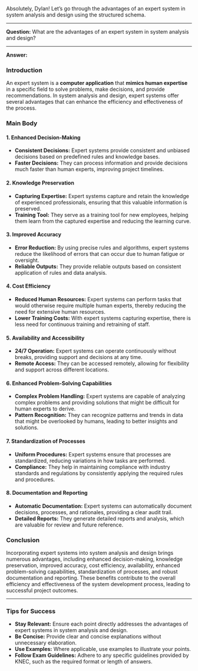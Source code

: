 Absolutely, Dylan! Let’s go through the advantages of an expert system in system analysis and design using the structured schema. 

---

**Question:** What are the advantages of an expert system in system analysis and design?

---

**Answer:**

### Introduction
An expert system is a **computer application** that **mimics human expertise** in a specific field to solve problems, make decisions, and provide recommendations. In system analysis and design, expert systems offer several advantages that can enhance the efficiency and effectiveness of the process.

### Main Body
#### 1. Enhanced Decision-Making
- **Consistent Decisions:** Expert systems provide consistent and unbiased decisions based on predefined rules and knowledge bases.
- **Faster Decisions:** They can process information and provide decisions much faster than human experts, improving project timelines.

#### 2. Knowledge Preservation
- **Capturing Expertise:** Expert systems capture and retain the knowledge of experienced professionals, ensuring that this valuable information is preserved.
- **Training Tool:** They serve as a training tool for new employees, helping them learn from the captured expertise and reducing the learning curve.

#### 3. Improved Accuracy
- **Error Reduction:** By using precise rules and algorithms, expert systems reduce the likelihood of errors that can occur due to human fatigue or oversight.
- **Reliable Outputs:** They provide reliable outputs based on consistent application of rules and data analysis.

#### 4. Cost Efficiency
- **Reduced Human Resources:** Expert systems can perform tasks that would otherwise require multiple human experts, thereby reducing the need for extensive human resources.
- **Lower Training Costs:** With expert systems capturing expertise, there is less need for continuous training and retraining of staff.

#### 5. Availability and Accessibility
- **24/7 Operation:** Expert systems can operate continuously without breaks, providing support and decisions at any time.
- **Remote Access:** They can be accessed remotely, allowing for flexibility and support across different locations.

#### 6. Enhanced Problem-Solving Capabilities
- **Complex Problem Handling:** Expert systems are capable of analyzing complex problems and providing solutions that might be difficult for human experts to derive.
- **Pattern Recognition:** They can recognize patterns and trends in data that might be overlooked by humans, leading to better insights and solutions.

#### 7. Standardization of Processes
- **Uniform Procedures:** Expert systems ensure that processes are standardized, reducing variations in how tasks are performed.
- **Compliance:** They help in maintaining compliance with industry standards and regulations by consistently applying the required rules and procedures.

#### 8. Documentation and Reporting
- **Automatic Documentation:** Expert systems can automatically document decisions, processes, and rationales, providing a clear audit trail.
- **Detailed Reports:** They generate detailed reports and analysis, which are valuable for review and future reference.

### Conclusion
Incorporating expert systems into system analysis and design brings numerous advantages, including enhanced decision-making, knowledge preservation, improved accuracy, cost efficiency, availability, enhanced problem-solving capabilities, standardization of processes, and robust documentation and reporting. These benefits contribute to the overall efficiency and effectiveness of the system development process, leading to successful project outcomes.

---

### Tips for Success
- **Stay Relevant:** Ensure each point directly addresses the advantages of expert systems in system analysis and design.
- **Be Concise:** Provide clear and concise explanations without unnecessary elaboration.
- **Use Examples:** Where applicable, use examples to illustrate your points.
- **Follow Exam Guidelines:** Adhere to any specific guidelines provided by KNEC, such as the required format or length of answers.